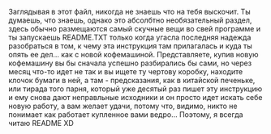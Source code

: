 Заглядывая в этот файл, никогда не знаешь что на тебя выскочит. Ты думаешь, что знаешь, однако это абсолбтно необязательный раздел, здесь обычно размещаются самый скучные вещи во свей программе и ты запускаешь README.TXT только когда угасла последняя надежда разобраться в том, к чему эта инструкция там прилагалась и куда ты опять ее дел... как с новой кофемашиной. Представляете, купив новую кофемашину вы бы сначала успешно разбирались бы сами, но через месяц что-то идет не так и вы ищете ту чертову коробку, находите клочок бумаги в ней, а там - предсказания, как в китайской печеньке, или тирада того парня, который уже десятый раз пишет эту инструкцию и ему снова дают неправльные исходники и он просто идет искать себе новую работу, а вам желает удачи, потому что, видимо, никто не понимает как работает купленное вами ведро...
Поэтому, я всегда читаю README XD
